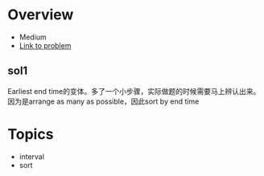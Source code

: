 # Overview
- Medium
- [Link to problem](https://leetcode.com/problems/non-overlapping-intervals/)

## sol1
Earliest end time的变体。多了一个小步骤，实际做题的时候需要马上辨认出来。因为是arrange as many as possible，因此sort by end time

# Topics
- interval
- sort